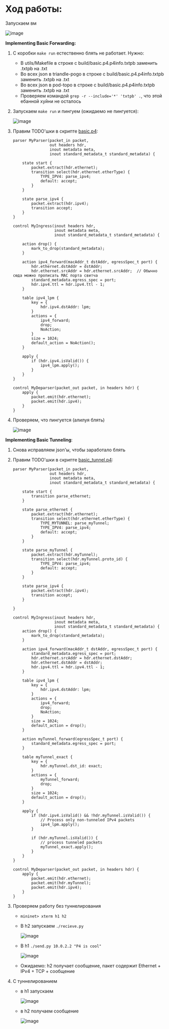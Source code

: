 # Ход работы:
Запускаем вм

   ![image](https://github.com/user-attachments/assets/b94c0b88-762a-4fcd-aae9-9e59af88327d)


**Implementing Basic Forwarding:**
1. С коробки ```make run``` естественно блять не работает. Нужно:
    - В utils/Makefile в строке с build/basic.p4.p4info.txtpb заменить .txtpb на .txt
    - Во всех json в triandle-pogo в строке с build/basic.p4.p4info.txtpb заменить .txtpb на .txt
    - Во всех json в pod-topo в строке с build/basic.p4.p4info.txtpb заменить .txtpb на .txt
    - Проверяем командой ```grep -r --include='*' 'txtpb' .```, что этой ебанной хуйни не осталось
2. Запускаем ```make run``` и пингуем (ожидаемо не пингуется):

    ![image](https://github.com/user-attachments/assets/a32e53b8-05bc-4663-b42a-192628cd40ab)

3. Правим TODO'шки в скрипте [basic.p4](https://github.com/IvanManomenov/network_programming_k3323_Manomenov_Ivan/blob/main/lab4/basic.p4):
   ```
   parser MyParser(packet_in packet,
                   out headers hdr,
                   inout metadata meta,
                   inout standard_metadata_t standard_metadata) {
   
       state start {
           packet.extract(hdr.ethernet);
           transition select(hdr.ethernet.etherType) {
               TYPE_IPV4: parse_ipv4;
               default: accept;
           }
       }
   
       state parse_ipv4 {
           packet.extract(hdr.ipv4);
           transition accept;
       }
   }
   ```

   ```
   control MyIngress(inout headers hdr,
                     inout metadata meta,
                     inout standard_metadata_t standard_metadata) {
   
       action drop() {
           mark_to_drop(standard_metadata);
       }
   
       action ipv4_forward(macAddr_t dstAddr, egressSpec_t port) {
           hdr.ethernet.dstAddr = dstAddr;
           hdr.ethernet.srcAddr = hdr.ethernet.srcAddr;  // Обычно сюда можно прописать MAC порта свитча
           standard_metadata.egress_spec = port;
           hdr.ipv4.ttl = hdr.ipv4.ttl - 1;
       }
   
       table ipv4_lpm {
           key = {
               hdr.ipv4.dstAddr: lpm;
           }
           actions = {
               ipv4_forward;
               drop;
               NoAction;
           }
           size = 1024;
           default_action = NoAction();
       }
   
       apply {
           if (hdr.ipv4.isValid()) {
               ipv4_lpm.apply();
           }
       }
   }
   ```

   ```
   control MyDeparser(packet_out packet, in headers hdr) {
       apply {
           packet.emit(hdr.ethernet);
           packet.emit(hdr.ipv4);
       }
   }
   ```
5. Проверяем, что пингуется (алилуя блять)

   ![image](https://github.com/user-attachments/assets/a298f2f7-df42-40e5-b5ea-40b49113bac3)


**Implementing Basic Tunneling**:
1. Снова исправляем json'ы, чтобы заработало блять
2. Правим TODO'шки в скрипте [basic_tunnel.p4](https://github.com/IvanManomenov/network_programming_k3323_Manomenov_Ivan/blob/main/lab4/basic_tunnel.p4):
   ```
   parser MyParser(packet_in packet,
                   out headers hdr,
                   inout metadata meta,
                   inout standard_metadata_t standard_metadata) {
   
       state start {
           transition parse_ethernet;
       }
   
       state parse_ethernet {
           packet.extract(hdr.ethernet);
           transition select(hdr.ethernet.etherType) {
               TYPE_MYTUNNEL: parse_myTunnel;
               TYPE_IPV4: parse_ipv4;
               default: accept;
           }
       }
   
       state parse_myTunnel {
           packet.extract(hdr.myTunnel);
           transition select(hdr.myTunnel.proto_id) {
               TYPE_IPV4: parse_ipv4;
               default: accept;
           }
       }
   
       state parse_ipv4 {
           packet.extract(hdr.ipv4);
           transition accept;
       }
   
   }
   ```

   ```
   control MyIngress(inout headers hdr,
                     inout metadata meta,
                     inout standard_metadata_t standard_metadata) {
       action drop() {
           mark_to_drop(standard_metadata);
       }
   
       action ipv4_forward(macAddr_t dstAddr, egressSpec_t port) {
           standard_metadata.egress_spec = port;
           hdr.ethernet.srcAddr = hdr.ethernet.dstAddr;
           hdr.ethernet.dstAddr = dstAddr;
           hdr.ipv4.ttl = hdr.ipv4.ttl - 1;
       }
   
       table ipv4_lpm {
           key = {
               hdr.ipv4.dstAddr: lpm;
           }
           actions = {
               ipv4_forward;
               drop;
               NoAction;
           }
           size = 1024;
           default_action = drop();
       }
   
       action myTunnel_forward(egressSpec_t port) {
           standard_metadata.egress_spec = port;
       }
   
       table myTunnel_exact {
           key = {
               hdr.myTunnel.dst_id: exact;
           }
           actions = {
               myTunnel_forward;
               drop;
           }
           size = 1024;
           default_action = drop();
       }
   
       apply {
           if (hdr.ipv4.isValid() && !hdr.myTunnel.isValid()) {
               // Process only non-tunneled IPv4 packets
               ipv4_lpm.apply();
           }
   
           if (hdr.myTunnel.isValid()) {
               // process tunneled packets
               myTunnel_exact.apply();
           }
       }
   }
   ```

   ```
   control MyDeparser(packet_out packet, in headers hdr) {
       apply {
           packet.emit(hdr.ethernet);
           packet.emit(hdr.myTunnel);
           packet.emit(hdr.ipv4);
       }
   }
   ```
3. Проверяем работу без туннелирования
   - ```mininet> xterm h1 h2```
   - В h2 запускаем ```./recieve.py```

      ![image](https://github.com/user-attachments/assets/80a2b388-e86a-475f-86ce-685d29835839)

     
   - В h1 ```./send.py 10.0.2.2 "P4 is cool"```
     
     ![image](https://github.com/user-attachments/assets/5432fd1d-3533-4c25-809a-7d60a66f461e)

   - Ожидаемо: h2 получает сообщение, пакет содержит Ethernet + IPv4 + TCP + сообщение

4. C туннелированием
   - в h1 запускаем
     
     ![image](https://github.com/user-attachments/assets/a78fc9af-0a98-466b-b45a-8cf88b4368d7)

   - в h2 получаем сообщение

     ![image](https://github.com/user-attachments/assets/69707bd9-5d9d-49c7-8fdf-d6e785a6072a)



     


   




